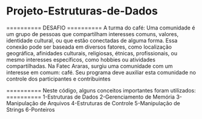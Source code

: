 # Projeto-Estruturas-de-Dados

========== DESAFIO ==========
A turma do café:
Uma comunidade é um grupo de pessoas que compartilham interesses
comuns, valores, identidade cultural, ou que estão conectadas de
alguma forma. Essa conexão pode ser baseada em diversos fatores,
como localização geográfica, afinidades culturais, religiosas, étnicas,
profissionais, ou mesmo interesses específicos, como hobbies ou
atividades compartilhadas.
Na Fatec Araras, surgiu uma comunidade com um interesse em
comum: café.
Seu programa deve auxiliar esta comunidade no controle dos
participantes e contribuintes


========== Neste código, alguns conceitos importantes foram utilizados: ==========
1-Estruturas de Dados
2-Gerenciamento de Memória
3-Manipulação de Arquivos
4-Estruturas de Controle
5-Manipulação de Strings
6-Ponteiros
